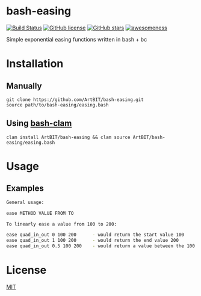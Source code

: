 # bash-easing
[![Build Status](https://travis-ci.org/ArtBIT/bash-easing.svg)](https://travis-ci.org/ArtBIT/bash-easing) [![GitHub license](https://img.shields.io/github/license/ArtBIT/bash-easing.svg)](https://github.com/ArtBIT/bash-easing) [![GitHub stars](https://img.shields.io/github/stars/ArtBIT/bash-easing.svg)](https://github.com/ArtBIT/bash-easing)  [![awesomeness](https://img.shields.io/badge/awesomeness-maximum-red.svg)](https://github.com/ArtBIT/bash-easing)

Simple exponential easing functions written in bash + bc

# Installation

## Manually
```
git clone https://github.com/ArtBIT/bash-easing.git
source path/to/bash-easing/easing.bash
```

## Using [bash-clam](https://github.com/ArtBIT/bash-clam)
```
clam install ArtBIT/bash-easing && clam source ArtBIT/bash-easing/easing.bash
```

# Usage

## Examples

```bash
General usage:

ease METHOD VALUE FROM TO

To linearly ease a value from 100 to 200:

ease quad_in_out 0 100 200      - would return the start value 100
ease quad_in_out 1 100 200      - would return the end value 200
ease quad_in_out 0.5 100 200    - would return a value between the 100 and 200, which is 150
```

# License

[MIT](LICENSE.md)
